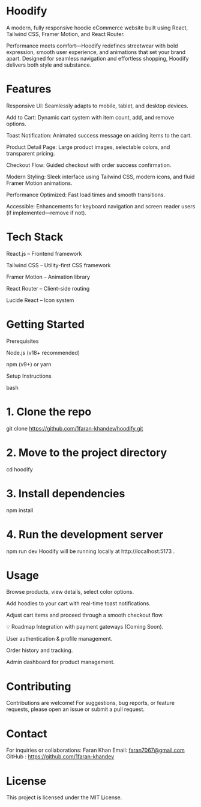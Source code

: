 # Hoodify
A modern, fully responsive hoodie eCommerce website built using React, Tailwind CSS, Framer Motion, and React Router.

Performance meets comfort—Hoodify redefines streetwear with bold expression, smooth user experience, and animations that set your brand apart. Designed for seamless navigation and effortless shopping, Hoodify delivers both style and substance.

# Features
Responsive UI: Seamlessly adapts to mobile, tablet, and desktop devices.

Add to Cart: Dynamic cart system with item count, add, and remove options.

Toast Notification: Animated success message on adding items to the cart.

Product Detail Page: Large product images, selectable colors, and transparent pricing.

Checkout Flow: Guided checkout with order success confirmation.

Modern Styling: Sleek interface using Tailwind CSS, modern icons, and fluid Framer Motion animations.

Performance Optimized: Fast load times and smooth transitions.

Accessible: Enhancements for keyboard navigation and screen reader users (if implemented—remove if not).

# Tech Stack
React.js – Frontend framework

Tailwind CSS – Utility-first CSS framework

Framer Motion – Animation library

React Router – Client-side routing

Lucide React – Icon system


# Getting Started
Prerequisites

Node.js (v18+ recommended)

npm (v9+) or yarn

Setup Instructions

bash
# 1. Clone the repo
git clone https://github.com/1faran-khandev/hoodify.git

# 2. Move to the project directory
cd hoodify

# 3. Install dependencies
npm install

# 4. Run the development server
npm run dev
Hoodify will be running locally at http://localhost:5173 .

# Usage
Browse products, view details, select color options.

Add hoodies to your cart with real-time toast notifications.

Adjust cart items and proceed through a smooth checkout flow.

💡 Roadmap
Integration with payment gateways (Coming Soon).

User authentication & profile management.

Order history and tracking.

Admin dashboard for product management.

# Contributing
Contributions are welcome!
For suggestions, bug reports, or feature requests, please open an issue or submit a pull request.

# Contact
For inquiries or collaborations:
Faran Khan
Email: faran7067@gmail.com
GitHub : https://github.com/1faran-khandev

# License
This project is licensed under the MIT License.

